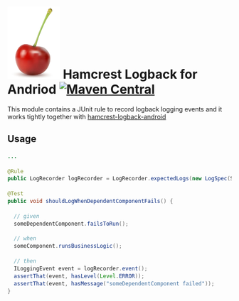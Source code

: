# ![cherry-logo](https://raw.githubusercontent.com/codereligion/cherry/master/small-cherry.png) Hamcrest Logback for Andriod [![Maven Central](https://maven-badges.herokuapp.com/maven-central/com.codereligion/codereligion-cherry-junit-logback-android/badge.svg?style=plastic)](https://maven-badges.herokuapp.com/maven-central/com.codereligion/codereligion-cherry-junit-logback-android)

This module contains a JUnit rule to record logback logging events and it works tightly together with [hamcrest-logback-android](https://github.com/codereligion/cherry-test/tree/master/hamcrest-logback-android)

## Usage
```java
...

@Rule
public LogRecorder logRecorder = LogRecorder.expectedLogs(new LogSpec(SomeType.class, Level.ERROR));

@Test
public void shouldLogWhenDependentComponentFails() {

  // given 
  someDependentComponent.failsToRun();

  // when
  someComponent.runsBusinessLogic();
  
  // then
  ILoggingEvent event = logRecorder.event();
  assertThat(event, hasLevel(Level.ERROR));
  assertThat(event, hasMessage("someDependentComponent failed"));
}
```
